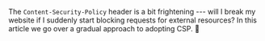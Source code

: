 The `Content-Security-Policy` header is a bit frightening --- will I break my website if I suddenly start blocking requests for external resources? In this article we go over a gradual approach to adopting CSP. 🔐
